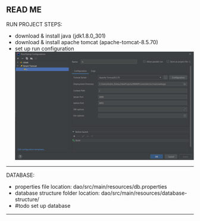 READ ME
---

RUN PROJECT STEPS:
    
- download & install java (jdk1.8.0_301)
- download & install apache tomcat (apache-tomcat-8.5.70)
- set up run configuration ![image description](IntellijIdea-run-config.png)
---

DATABASE:

- properties file location: dao/src/main/resources/db.properties
- database structure folder location: dao/src/main/resources/database-structure/
- #todo set up database
---
